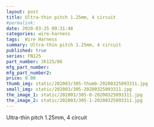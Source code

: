 ```yaml
---
layout: post
title: Ultra-thin pitch 1.25mm, 4 circuit
#permalink: 
date: 2020-03-25 09:31:48
categories: wire-harness
tags:  Wire Harness
summary: Ultra-thin pitch 1.25mm, 4 circuit
published: true 
series: FN125
part_number: JK125/06
mfg_part_number: 
mfg_part_number2: 
price: 0.00
thumb_img: static/202003/305-thumb-20200325093311.jpg
small_img: static/202003/305-20200325093311.jpg
the_image_1: static/202003/305-0-20200325093311.jpg
the_image_2: static/202003/305-1-20200325093311.jpg
---
```



Ultra-thin pitch 1.25mm, 4 circuit